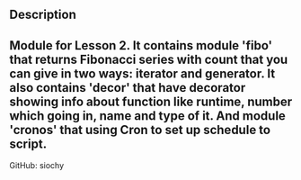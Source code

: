 Description
-----------
Module for Lesson 2.
It contains module 'fibo' that returns
Fibonacci series with count that you can give
in two ways: iterator and generator.
It also contains 'decor' that have decorator
showing info about function like runtime, number which going in,
name and type of it.
And module 'cronos' that using Cron to set up
schedule to script.
-----------
GitHub: siochy
